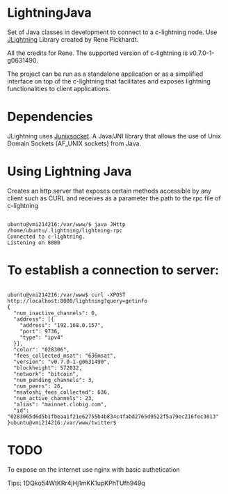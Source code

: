 # LightningJava
Set of Java classes in development to connect to a c-lightning node. Use <a href="https://github.com/ElementsProject/lightning/pull/2223">JLightning</a> Library created by Rene Pickhardt. 

All the credits for Rene. The supported version of c-lightning is v0.7.0-1-g0631490. 

The project can be run as a standalone application or as a simplified interface on top of the c-lightning that facilitates and exposes lightning functionalities to client applications. 

# Dependencies
JLightning uses <a href="https://github.com/kohlschutter/junixsocket">Junixsocket</a>. A Java/JNI library that allows the use of Unix Domain Sockets (AF_UNIX sockets) from Java.

# Using Lightning Java

Creates an http server that exposes certain methods accessible by any client such as CURL and receives as a parameter the path to the rpc file of c-lightning

<code>
ubuntu@vmi214216:/var/www/$ java JHttp /home/ubuntu/.lightning/lightning-rpc
Connected to c-lightning.  
Listening on 8000
</code>

# To establish a connection to server:

<code>
ubuntu@vmi214216:/var/www$ curl -XPOST http://localhost:8000/lightning?query=getinfo
{
  "num_inactive_channels": 0,
  "address": [{
    "address": "192.168.0.157",
    "port": 9736,
    "type": "ipv4"
  }],
  "color": "028306",
  "fees_collected_msat": "636msat",
  "version": "v0.7.0-1-g0631490",
  "blockheight": 572032,
  "network": "bitcoin",
  "num_pending_channels": 3,
  "num_peers": 26,
  "msatoshi_fees_collected": 636,
  "num_active_channels": 23,
  "alias": "mainnet.clobig.com",
  "id": "0283065d6d5b1fbeaa1f21e62755b4b834c4fabd2765d9522f5a79ec216fec3013"
}ubuntu@vmi214216:/var/www/twitter$ 
</code>

# TODO
To expose on the internet use nginx with basic authetication


Tips: 1DQko54WtKRr4jHj1mKK1upKPhTUfh949q

